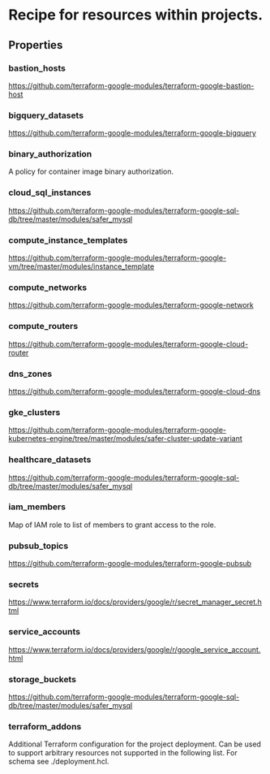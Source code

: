 
# Recipe for resources within projects.

## Properties

### bastion_hosts

https://github.com/terraform-google-modules/terraform-google-bastion-host



### bigquery_datasets

https://github.com/terraform-google-modules/terraform-google-bigquery



### binary_authorization

A policy for container image binary authorization.



### cloud_sql_instances

https://github.com/terraform-google-modules/terraform-google-sql-db/tree/master/modules/safer_mysql



### compute_instance_templates

https://github.com/terraform-google-modules/terraform-google-vm/tree/master/modules/instance_template



### compute_networks

https://github.com/terraform-google-modules/terraform-google-network



### compute_routers

https://github.com/terraform-google-modules/terraform-google-cloud-router



### dns_zones

https://github.com/terraform-google-modules/terraform-google-cloud-dns



### gke_clusters

https://github.com/terraform-google-modules/terraform-google-kubernetes-engine/tree/master/modules/safer-cluster-update-variant



### healthcare_datasets

https://github.com/terraform-google-modules/terraform-google-sql-db/tree/master/modules/safer_mysql



### iam_members

Map of IAM role to list of members to grant access to the role.



### pubsub_topics

https://github.com/terraform-google-modules/terraform-google-pubsub



### secrets

https://www.terraform.io/docs/providers/google/r/secret_manager_secret.html



### service_accounts

https://www.terraform.io/docs/providers/google/r/google_service_account.html



### storage_buckets

https://github.com/terraform-google-modules/terraform-google-sql-db/tree/master/modules/safer_mysql



### terraform_addons

Additional Terraform configuration for the project deployment.
Can be used to support arbitrary resources not supported in the following list.
For schema see ./deployment.hcl.




